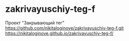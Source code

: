 # zakrivayuschiy-teg-f
Проект "Закрывающий тег"
https://github.com/nikitaloginove/zakrivayuschiy-teg-f.git
https://nikitaloginove.github.io/zakrivayuschiy-teg-f/
